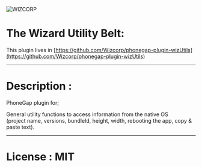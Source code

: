 ![WIZCORP](http://www.wizcorp.jp/wp-content/themes/business-lite/images/all/wizcorp-logo.png)

# The Wizard Utility Belt: 

This plugin lives in [https://github.com/Wizcorp/phonegap-plugin-wizUtils](https://github.com/Wizcorp/phonegap-plugin-wizUtils)

--------------

# Description :

PhoneGap plugin for;

General utility functions to access information from the native OS <br />
(project name, versions, bundleId, height, width, rebooting the app, copy & paste text).

--------------

# License : MIT